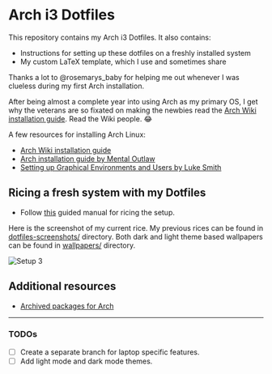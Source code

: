 # Arch i3 Dotfiles

This repository contains my Arch i3 Dotfiles. It also contains:

- Instructions for setting up these dotfiles on a freshly
  installed system
- My custom LaTeX template, which I use and sometimes share

Thanks a lot to @rosemarys_baby for helping me out whenever
I was clueless during my first Arch installation.

After being almost a complete year into using Arch as my
primary OS, I get why the veterans are so fixated on making
the newbies read the
[Arch Wiki installation guide][archinstallguide].
Read the Wiki people. :joy:

A few resources for installing Arch Linux:

- [Arch Wiki installation guide][archinstallguide]
- [Arch installation guide by Mental Outlaw][mentaloutarchinstall]
- [Setting up Graphical Environments and
  Users by Luke Smith][archlinuxlukesmith]

## Ricing a fresh system with my Dotfiles

- Follow [this](RICING.md) guided manual for ricing the setup.

Here is the screenshot of my current rice. My previous
rices can be found in [dotfiles-screenshots/](dotfiles-screenshots)
directory. Both dark and light theme based wallpapers
can be found in [wallpapers/](wallpapers) directory.

![Setup 3](dotfiles-screenshots/setup-3.png "My current setup")

## Additional resources

- [Archived packages for Arch][archarchive]

---

### TODOs

- [ ] Create a separate branch for laptop specific features.
- [ ] Add light mode and dark mode themes.

[archinstallguide]: https://wiki.archlinux.org/title/Installation_guide
[mentaloutarchinstall]: https://youtu.be/rUEnS1zj1DM?si=ftzJVo7DClwe8sOJ
[archarchive]: https://archive.archlinux.org/packages/
[archlinuxlukesmith]: https://youtu.be/nSHOb8YU9Gw?si=o0N_tjCUDyeJyQTW
